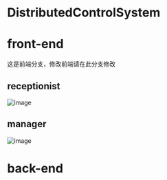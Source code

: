 <!--
 * @Description: 
 * @Author: l
 * @Date: 2021-06-03 20:40:55
 * @LastEditors: l
 * @LastEditTime: 2021-06-04 15:51:17
 * @FilePath: \DistributedControlSystem\README.md
-->
# DistributedControlSystem

# front-end
这是前端分支，修改前端请在此分支修改
## receptionist
![image](https://user-images.githubusercontent.com/54203997/120764558-d82cd280-c54a-11eb-8101-2479f4ce3793.png)
## manager
![image](https://user-images.githubusercontent.com/54203997/120764587-df53e080-c54a-11eb-8d9e-8e9582fc5139.png)


# back-end
